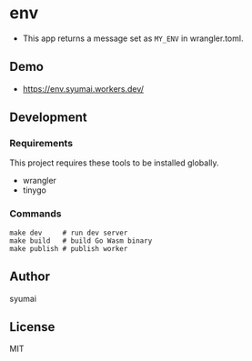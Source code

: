 # env

* This app returns a message set as `MY_ENV` in wrangler.toml.

## Demo

* https://env.syumai.workers.dev/

## Development

### Requirements

This project requires these tools to be installed globally.

* wrangler
* tinygo

### Commands

```
make dev     # run dev server
make build   # build Go Wasm binary
make publish # publish worker
```

## Author

syumai

## License

MIT
